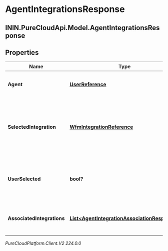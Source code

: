 # AgentIntegrationsResponse

## ININ.PureCloudApi.Model.AgentIntegrationsResponse

## Properties

|Name | Type | Description | Notes|
|------------ | ------------- | ------------- | -------------|
| **Agent** | [**UserReference**](UserReference) | The user associated with the integrations | |
| **SelectedIntegration** | [**WfmIntegrationReference**](WfmIntegrationReference) | The integration selected for the agent. If not set, no integration will be used for the agent | [optional] |
| **UserSelected** | **bool?** | Whether the integration association has been manually selected | [optional] |
| **AssociatedIntegrations** | [**List&lt;AgentIntegrationAssociationResponse&gt;**](AgentIntegrationAssociationResponse) | The list of integrations associated with the agent | |



_PureCloudPlatform.Client.V2 224.0.0_

